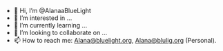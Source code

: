 - 👋 Hi, I’m @AlanaaBlueLight
- 👀 I’m interested in ...
- 🌱 I’m currently learning ...
- 💞️ I’m looking to collaborate on ...
- 📫 How to reach me: Alana@bluelight.org, Alana@blulig.org (Personal).

<!---
AlanaaBlueLight/AlanaaBlueLight is a ✨ special ✨ repository because its `README.md` (this file) appears on your GitHub profile.
You can click the Preview link to take a look at your changes.
--->
